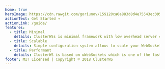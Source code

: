```yaml
---
home: true
heroImage: https://cdn.rawgit.com/goriunov/159120ca6a883d8d4e75543ec395d361/raw/d22028ecc726d7d3cc30a2a85cc7cc454b0afada/clusterws.svg
actionText: Get Started →
actionLink: /guide/
features:
  - title: Minimal
    details: ClusterWSs is minimal framework with low overhead server code is under 30kb (not min and gzip), client libraries are written to be very small end efficient 
  - title: Scalable
    details: Simple configuration system allows to scale your WebSocket application across multiple cpus and machines with minor changes
  - title: Performant 
    details: ClusterWS is based on uWebSockets which is one of the fastest WebSocket libraries
footer: MIT Licensed | Copyright © 2018 ClusterWS
---
```

